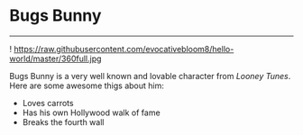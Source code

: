 # Bugs Bunny
---

! https://raw.githubusercontent.com/evocativebloom8/hello-world/master/360full.jpg

Bugs Bunny is a very well known and lovable character from *Looney Tunes*. Here are some awesome thigs about him:
* Loves carrots
* Has his own Hollywood walk of fame
* Breaks the fourth wall
